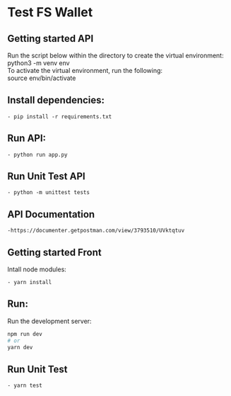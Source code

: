 # Test FS Wallet

## Getting started API

Run the script below within the directory to create the virtual environment:<br/>
python3 -m venv env <br/>
To activate the virtual environment, run the following:<br/>
source env/bin/activate

## Install dependencies:

    - pip install -r requirements.txt

## Run API:
    
    - python run app.py
## Run Unit Test API
    
    - python -m unittest tests
## API Documentation
    -https://documenter.getpostman.com/view/3793510/UVktqtuv
    
## Getting started Front

Intall node modules:<br>
    
    - yarn install
## Run:
Run the development server:

```bash
npm run dev
# or
yarn dev
```

## Run Unit Test
    - yarn test




